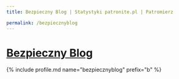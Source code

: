 ```yaml
---
title: Bezpieczny Blog | Statystyki patronite.pl | Patromierz

permalink: /bezpiecznyblog
---
```


# [Bezpieczny Blog](https://patronite.pl/bezpiecznyblog)

{% include profile.md name="bezpiecznyblog" prefix="b" %}
